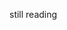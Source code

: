 <!-- META
{"title":"https://www.sciencedirect.com/science/article/abs/pii/S0747563215001090","link":"https://www.sciencedirect.com/science/article/abs/pii/S0747563215001090","media":"academic","tags":["sdt","game","psychology","character","charactercustomization"],"short":{"en":"SDT discussion on character customization. \"games can appeal to individuals through the senses of autonomy, control, and attachment to a character; the first two prove more critical\"","ja":"キャラクターのカスタマイズに関するSDTの議論。「ゲームは、自律性、制御性、キャラクターへの愛着といった感覚を通じて個人に訴えかけることができる。"},"importance":3,"hasPage":true,"createdAt":1719201433.245,"updatedAt":1719201433.245}
META -->

still reading